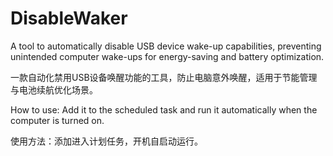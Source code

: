 # DisableWaker
A tool to automatically disable USB device wake-up capabilities, preventing unintended computer wake-ups for energy-saving and battery optimization. 

一款自动化禁用USB设备唤醒功能的工具，防止电脑意外唤醒，适用于节能管理与电池续航优化场景。

How to use: Add it to the scheduled task and run it automatically when the computer is turned on.

使用方法：添加进入计划任务，开机自启动运行。

